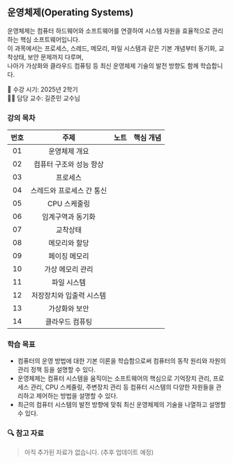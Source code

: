 ## 운영체제(Operating Systems)
운영체제는 컴퓨터 하드웨어와 소프트웨어를 연결하여 시스템 자원을 효율적으로 관리하는 핵심 소프트웨어입니다.  
이 과목에서는 프로세스, 스레드, 메모리, 파일 시스템과 같은 기본 개념부터 동기화, 교착상태, 보안 문제까지 다루며,  
나아가 가상화와 클라우드 컴퓨팅 등 최신 운영체제 기술의 발전 방향도 함께 학습합니다.

📅 수강 시기: 2025년 2학기  
👨‍🏫 담당 교수: 길준민 교수님
<br>

### 강의 목차

| 번호 | 주제              | 노트            | 핵심 개념                |
|:------: | :-------------------: | :-----------------------: | :---------------------:|
| 01   |     운영체제 개요      | []() |  |
| 02   |     컴퓨터 구조와 성능 향상      | []() |  |
| 03   |     프로세스      | []() |  |
| 04   |     스레드와 프로세스 간 통신      | []() |  |
| 05   |     CPU 스케줄링      | []() |  |
| 06   |     임계구역과 동기화      | []() |  |
| 07   |     교착상태      | []() |  |
| 08   |     메모리와 할당      | []() |  |
| 09   |     페이징 메모리      | []() |  |
| 10   |     가상 메모리 관리      | []() |  |
| 11   |     파일 시스템      | []() |  |
| 12   |     저장장치와 입출력 시스템      | []() |  |
| 13   |     가상화와 보안      | []() |  |
| 14   |     클라우드 컴퓨팅      | []() |  |



### 학습 목표
- 컴퓨터의 운영 방법에 대한 기본 이론을 학습함으로써 컴퓨터의 동작 원리와 자원의 관리 정책 등을 설명할 수 있다.
- 운영체제는 컴퓨터 시스템을 움직이는 소프트웨어의 핵심으로 기억장치 관리, 프로세스 관리, CPU 스케줄링, 주변장치 관리 등 컴퓨터 시스템의 다양한 자원들을 관리하고 제어하는 방법을 설명할 수 있다.
- 최근의 컴퓨터 시스템의 발전 방향에 맞춰 최신 운영체제의 기술을 나열하고 설명할 수 있다.



### 🔍 참고 자료
> 아직 추가된 자료가 없습니다. (추후 업데이트 예정)